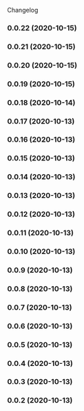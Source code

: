 Changelog
### 0.0.22 (2020-10-15)

### 0.0.21 (2020-10-15)

### 0.0.20 (2020-10-15)

### 0.0.19 (2020-10-15)

### 0.0.18 (2020-10-14)

### 0.0.17 (2020-10-13)

### 0.0.16 (2020-10-13)

### 0.0.15 (2020-10-13)

### 0.0.14 (2020-10-13)

### 0.0.13 (2020-10-13)

### 0.0.12 (2020-10-13)

### 0.0.11 (2020-10-13)

### 0.0.10 (2020-10-13)

### 0.0.9 (2020-10-13)

### 0.0.8 (2020-10-13)

### 0.0.7 (2020-10-13)

### 0.0.6 (2020-10-13)

### 0.0.5 (2020-10-13)

### 0.0.4 (2020-10-13)

### 0.0.3 (2020-10-13)

### 0.0.2 (2020-10-13)
